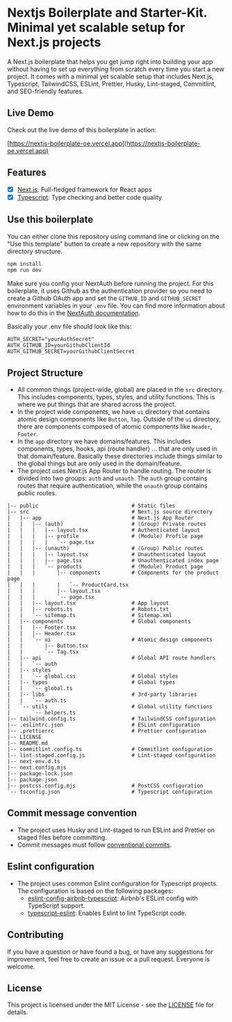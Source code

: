 # Nextjs Boilerplate and Starter-Kit. Minimal yet scalable setup for Next.js projects

A Next.js boilerplate that helps you get jump right into building your app without having to set up everything from scratch every time you start a new project. It comes with a minimal yet scalable setup that includes Next.js, Typescript, TailwindCSS, ESLint, Prettier, Husky, Lint-staged, Commitlint, and SEO-friendly features.

## Live Demo

Check out the live demo of this boilerplate in action:

[https://nextjs-boilerplate-oe.vercel.app](https://nextjs-boilerplate-oe.vercel.app)

## Features

- [x] [Next.js](https://nextjs.org): Full-fledged framework for React apps
- [x] [Typescript](https://typescriptlang.org): Type checking and better code quality

## Use this boilerplate

You can either clone this repository using command line or clicking on the "Use this template" button to create a new repository with the same directory structure.

```sh
npm install
npm run dev
```

Make sure you config your NextAuth before running the project. For this boilerplate, it uses Github as the authentication provider so you need to create a Github OAuth app and set the `GITHUB_ID` and `GITHUB_SECRET` environment variables in your `.env` file. You can find more information about how to do this in the [NextAuth documentation](https://authjs.dev/guides/configuring-github).

Basically your .env file should look like this:

```env
AUTH_SECRET="yourAuthSecret"
AUTH_GITHUB_ID=yourGithubClientId
AUTH_GITHUB_SECRET=yourGithubClientSecret
```

## Project Structure

- All common things (project-wide, global) are placed in the `src` directory. This includes components, types, styles, and utility functions. This is where we put things that are shared across the project.
- In the project wide components, we have `ui` directory that contains atomic design components like `Button`, `Tag`. Outside of the `ui` directory, there are components composed of atomic components like `Header`, `Footer`.
- In the `app` directory we have domains/features. This includes components, types, hooks, api (route handler) ... that are only used in that domain/feature. Basically these directories include things similar to the global things but are only used in the domain/feature.
- The project uses Next.js App Router to handle routing. The router is divided into two groups: `auth` and `unauth`. The `auth` group contains routes that require authentication, while the `unauth` group contains public routes.

```
|-- public                              # Static files
|-- src                                 # Next.js source directory
|   |-- app                             # Next.js App Router
|   |   |-- (auth)                      # (Group) Private routes
|   |   |   |-- layout.tsx              # Authenticated layout
|   |   |   |-- profile                 # (Module) Profile page
|   |   |   |   `-- page.tsx
|   |   |-- (unauth)                    # (Group) Public routes
|   |   |   |-- layout.tsx              # Unauthenticated layout
|   |   |   |-- page.tsx                # Unauthenticated index page
|   |   |   `-- products                # (Module) Product page
|   |   |       |-- components          # Components for the product page
|   |   |       |   `-- ProductCard.tsx
|   |   |       |-- layout.tsx
|   |   |       `-- page.tsx
|   |   |-- layout.tsx                  # App layout
|   |   |-- robots.ts                   # Robots.txt
|   |   `-- sitemap.ts                  # Sitemap.xml
|   |-- components                      # Global components
|   |   |-- Footer.tsx
|   |   |-- Header.tsx
|   |   `-- ui                          # Atomic design components
|   |       |-- Button.tsx
|   |       `-- Tag.tsx
|   |-- api                             # Global API route handlers
|   |   `-- auth
|   |-- styles
|   |   `-- global.css                  # Global styles
|   |-- types                           # Global types
|   |   `-- global.ts
|   |-- libs                            # 3rd-party libraries
|   |   `-- auth.ts
|   `-- utils                           # Global utility functions
|       `-- helpers.ts
|-- tailwind.config.ts                  # TailwindCSS configuration
|-- .eslintrc.json                      # ESLint configuration
|-- .prettierrc                         # Prettier configuration
|-- LICENSE
|-- README.md
|-- commitlint.config.ts                # Commitlint configuration
|-- lint-staged.config.js               # Lint-staged configuration
|-- next-env.d.ts
|-- next.config.mjs
|-- package-lock.json
|-- package.json
|-- postcss.config.mjs                  # PostCSS configuration
`-- tsconfig.json                       # Typescript configuration
```

## Commit message convention

- The project uses Husky and Lint-staged to run ESLint and Prettier on staged files before committing.
- Commit messages must follow [conventional commits](https://www.conventionalcommits.org/en/v1.0.0/).

## Eslint configuration

- The project uses common Eslint configuration for Typescript projects. The configuration is based on the following packages:
    - [eslint-config-airbnb-typescript](https://www.npmjs.com/package/eslint-config-airbnb-typescript): Airbnb's ESLint config with TypeScript support.
    - [typescript-eslint](https://typescript-eslint.io/): Enables Eslint to lint TypeScript code.

## Contributing

If you have a question or have found a bug, or have any suggestions for improvement, feel free to create an issue or a pull request. Everyone is welcome.

## License

This project is licensed under the MIT License - see the [LICENSE](LICENSE) file for details.
